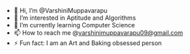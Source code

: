 - 👋 Hi, I’m @VarshiniMuppavarapu
- 👀 I’m interested in Aptitude and Algorithms
- 🌱 I’m currently learning Computer Science
- 📫 How to reach me @varshinimuppavarapu09@gmail.com
- ⚡ Fun fact: I am an Art and Baking obsessed person 

<!---
VarshiniMuppavarapu/VarshiniMuppavarapu is a ✨ special ✨ repository because its `README.md` (this file) appears on your GitHub profile.
You can click the Preview link to take a look at your changes.
--->
